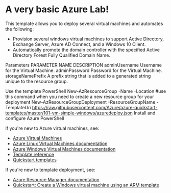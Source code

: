 
# A very basic Azure Lab!

This template allows you to deploy several virtual machines and automates the following:

- Provision several windows virtual machines to support Active Directory, Exchange Server, Azure AD Connect, and a Windows 10 Client.
- Automatically promote the domain controller with the specified Active Directory Forest Fully Qualified Domain Name.

Parameters
PARAMETER NAME	DESCRIPTION
adminUsername	Username for the Virtual Machine.
adminPassword	Password for the Virtual Machine.
storageNamePrefix	A prefix string that is added to a generated string unique to the resource group.

Use the template
PowerShell
New-AzResourceGroup -Name <resource-group-name> -Location <resource-group-location> #use this command when you need to create a new resource group for your deployment
New-AzResourceGroupDeployment -ResourceGroupName <resource-group-name> -TemplateUri https://raw.githubusercontent.com/Azure/azure-quickstart-templates/master/101-vm-simple-windows/azuredeploy.json
Install and configure Azure PowerShell



If you're new to Azure virtual machines, see:

- [Azure Virtual Machines](https://azure.microsoft.com/services/virtual-machines/)
- [Azure Linux Virtual Machines documentation](https://docs.microsoft.com/azure/virtual-machines/linux/)
- [Azure Windows Virtual Machines documentation](https://docs.microsoft.com/azure/virtual-machines/windows/)
- [Template reference](https://docs.microsoft.com/azure/templates/microsoft.compute/allversions)
- [Quickstart templates](https://azure.microsoft.com/resources/templates/?resourceType=Microsoft.Compute&pageNumber=1&sort=Popular)

If you're new to template deployment, see:

- [Azure Resource Manager documentation](https://docs.microsoft.com/azure/azure-resource-manager/)
- [Quickstart: Create a Windows virtual machine using an ARM template](https://docs.microsoft.com/azure/virtual-machines/windows/quick-create-template)
